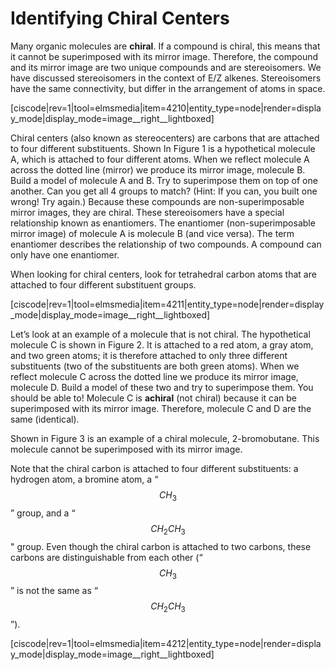 # Identifying Chiral Centers

Many organic molecules are **chiral**. If a compound is chiral, this means that it cannot be superimposed with its mirror image. Therefore, the compound and its mirror image are two unique compounds and are stereoisomers. We have discussed stereoisomers in the context of E/Z alkenes. Stereoisomers have the same connectivity, but differ in the arrangement of atoms in space.

[ciscode|rev=1|tool=elmsmedia|item=4210|entity_type=node|render=display_mode|display_mode=image__right__lightboxed]

Chiral centers (also known as stereocenters) are carbons that are attached to four different substituents. Shown In Figure 1 is a hypothetical molecule A, which is attached to four different atoms. When we reflect molecule A across the dotted line (mirror) we produce its mirror image, molecule B. Build a model of molecule A and B. Try to superimpose them on top of one another. Can you get all 4 groups to match? (Hint: If you can, you built one wrong! Try again.) Because these compounds are non-superimposable mirror images, they are chiral. These stereoisomers have a special relationship known as enantiomers. The enantiomer (non-superimposable mirror image) of molecule A is molecule B (and vice versa). The term enantiomer describes the relationship of two compounds. A compound can only have one enantiomer.

When looking for chiral centers, look for tetrahedral carbon atoms that are attached to four different substituent groups.

[ciscode|rev=1|tool=elmsmedia|item=4211|entity_type=node|render=display_mode|display_mode=image__right__lightboxed]

Let’s look at an example of a molecule that is not chiral. The hypothetical molecule C is shown in Figure 2. It is attached to a red atom, a gray atom, and two green atoms; it is therefore attached to only three different substituents (two of the substituents are both green atoms). When we reflect molecule C across the dotted line we produce its mirror image, molecule D. Build a model of these two and try to superimpose them. You should be able to! Molecule C is **achiral** (not chiral) because it can be superimposed with its mirror image.  Therefore, molecule C and D are the same (identical).

Shown in Figure 3 is an example of a chiral molecule, 2-bromobutane. This molecule cannot be superimposed with its mirror image.

Note that the chiral carbon is attached to four different substituents: a hydrogen atom, a bromine atom, a “$$CH_3$$” group, and a “$$CH_2CH_3$$" group. Even though the chiral carbon is attached to two carbons, these carbons are distinguishable from each other (“$$CH_3$$” is not the same as “$$CH_2CH_3$$”).

[ciscode|rev=1|tool=elmsmedia|item=4212|entity_type=node|render=display_mode|display_mode=image__right__lightboxed]


